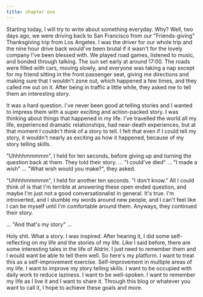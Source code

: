 ```yaml
---
title: chapter one
---
```


Starting today, I will try to write about something everyday. Why? Well, two days ago, we were driving back to San Francisco from our "Friends-giving" Thanksgiving trip from Los Angeles. I was the driver for our whole trip and the nine hour drive back would've been brutal if it wasn't for the lovely company I've been blessed with. We played road games, listened to music, and bonded through talking. The sun set early at around 17:00. The roads were filled with cars, moving slowly, and everyone was taking a nap except for my friend sitting in the front passenger seat, giving me directions and making sure that I wouldn't zone out, which happened a few times, and they called me out on it. After being in traffic a little while, they asked me to tell them an interesting story.

It was a hard question. I've never been good at telling stories and I wanted to impress them with a super exciting and action-packed story. I was thinking about things that happened in my life. I've travelled the world all my life, experienced dramatic relationships, had near-death experiences, but at that moment I couldn't think of a story to tell. I felt that even if I could tell my story, it wouldn't nearly as exciting as how it happened, because of my story telling skills.

"Uhhhhmmmmm", I held for ten seconds, before giving up and turning the question back at them. They told their story.
...
"I could've died"
...
"I made a wish"
...
"What wish would you make?", they asked.

"Uhhhhmmmmm", I held for another ten seconds. "I don't know." All I could think of is that I'm terrible at answering these open ended question, and maybe I'm just not a good conversationalist in general. It's true. I'm introverted, and I stumble my words around new people, and I can't feel like I can be myself until I'm comfortable around them. Anyways, they continued their story.

...
"And that's my story"
...

Holy shit. What a story. I was inspired. After hearing it, I did some self-reflecting on my life and the stories of my life. Like I said before, there are some interesting tales in the life of Aldrin. I just need to remember them and I would want be able to tell them well. So here's my platform. I want to treat this as a self-improvement exercise. Self-improvement in multiple areas of my life. I want to improve my story telling skills. I want to be occupied with daily work to reduce laziness. I want to be well-spoken. I want to remember my life as I live it and I want to share it. Through this blog or whatever you want to call it, I hope to achieve these goals and more.
